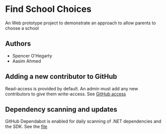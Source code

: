 # Find School Choices

An Web prototype project to demonstrate an approach to allow parents to choose a school

## Authors

- Spencer O'Hegarty
- Aasim Ahmed

## Adding a new contributor to GitHub

Read-access is provided by default. An admin must add any new contributors to give them write-access. See [GitHub access](https://github.com/DFE-Digital/find-school-choices/settings/access)

## Dependency scanning and updates

GitHub Dependabot is enabled for daily scanning of .NET dependencies and the SDK. See the [file](.github/dependabot.yml)